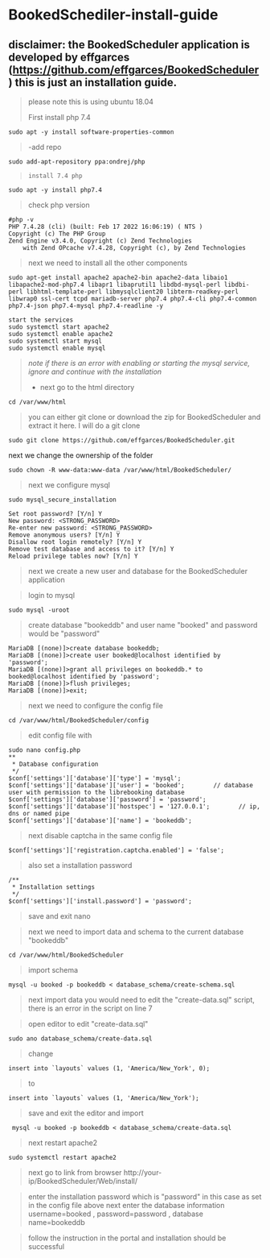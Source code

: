 
# BookedSchediler-install-guide
disclaimer: the BookedScheduler application is developed by effgarces (https://github.com/effgarces/BookedScheduler) this is just an installation guide.
----------------------------------------

> please note this is using ubuntu 18.04
> 
> First install php 7.4

    sudo apt -y install software-properties-common

> -add repo

    sudo add-apt-repository ppa:ondrej/php
   

>     install 7.4 php

    sudo apt -y install php7.4

> check php version

    #php -v
    PHP 7.4.28 (cli) (built: Feb 17 2022 16:06:19) ( NTS )
    Copyright (c) The PHP Group
    Zend Engine v3.4.0, Copyright (c) Zend Technologies
        with Zend OPcache v7.4.28, Copyright (c), by Zend Technologies

> next we need to install all the other components

    sudo apt-get install apache2 apache2-bin apache2-data libaio1 libapache2-mod-php7.4 libapr1 libaprutil1 libdbd-mysql-perl libdbi-perl libhtml-template-perl libmysqlclient20 libterm-readkey-perl libwrap0 ssl-cert tcpd mariadb-server php7.4 php7.4-cli php7.4-common php7.4-json php7.4-mysql php7.4-readline -y

    start the services 
    sudo systemctl start apache2
    sudo systemctl enable apache2
    sudo systemctl start mysql
    sudo systemctl enable mysql 



> *note if there is an error with enabling or starting the mysql service,*
> *ignore and continue with the installation*
> 
> - next go to the html directory

    cd /var/www/html

> you can either git clone or download the zip for BookedScheduler and
> extract it here. I will do a git clone

    sudo git clone https://github.com/effgarces/BookedScheduler.git

next we change the ownership of the folder

    sudo chown -R www-data:www-data /var/www/html/BookedScheduler/

> next we configure mysql

    sudo mysql_secure_installation

    Set root password? [Y/n] Y
    New password: <STRONG_PASSWORD>
    Re-enter new password: <STRONG_PASSWORD>
    Remove anonymous users? [Y/n] Y
    Disallow root login remotely? [Y/n] Y
    Remove test database and access to it? [Y/n] Y
    Reload privilege tables now? [Y/n] Y

> next we create a new user and database for the BookedScheduler
> application

> login to mysql

    sudo mysql -uroot
>create database "bookeddb" and user name "booked" and password would be "password"

    MariaDB [(none)]>create database bookeddb;
    MariaDB [(none)]>create user booked@localhost identified by 'password';
    MariaDB [(none)]>grant all privileges on bookeddb.* to booked@localhost identified by 'password';
    MariaDB [(none)]>flush privileges;
    MariaDB [(none)]>exit;

> next we need to configure the config file

    cd /var/www/html/BookedScheduler/config
>edit config file with

    sudo nano config.php
    **
     * Database configuration
     */
    $conf['settings']['database']['type'] = 'mysql';
    $conf['settings']['database']['user'] = 'booked';        // database user with permission to the librebooking database
    $conf['settings']['database']['password'] = 'password';
    $conf['settings']['database']['hostspec'] = '127.0.0.1';        // ip, dns or named pipe
    $conf['settings']['database']['name'] = 'bookeddb';
>next disable captcha in the same config file

    $conf['settings']['registration.captcha.enabled'] = 'false';
>also set a installation password 

    /**
     * Installation settings
     */
    $conf['settings']['install.password'] = 'password';

>save and exit nano

>next we need to import data and schema to the current database "bookeddb"

    cd /var/www/html/BookedScheduler
>import schema

    mysql -u booked -p bookeddb < database_schema/create-schema.sql

>next import data
you would need to edit the "create-data.sql" script, there is an error in the script on line 7

>open editor to edit "create-data.sql" 

    sudo ano database_schema/create-data.sql
>change 

    insert into `layouts` values (1, 'America/New_York', 0);
>to

    insert into `layouts` values (1, 'America/New_York');

> save and exit the editor and import

  

     mysql -u booked -p bookeddb < database_schema/create-data.sql
    
>next restart apache2

    sudo systemctl restart apache2
>next go to link from browser
http://your-ip/BookedScheduler/Web/install/

>enter the installation password which is "password" in this case as set in the config file above 
next enter the database information username=booked , password=password , database name=bookeddb

>follow the instruction in the portal and installation should be successful 
